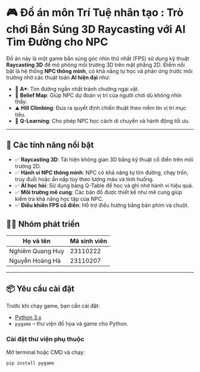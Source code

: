 # 🎮 Đồ án môn Trí Tuệ nhân tạo : Trò chơi Bắn Súng 3D Raycasting với AI Tìm Đường cho NPC

Đồ án này là một game bắn súng góc nhìn thứ nhất (FPS) sử dụng kỹ thuật **Raycasting 3D** để mô phỏng môi trường 3D trên mặt phẳng 2D. Điểm nổi bật là hệ thống **NPC thông minh**, có khả năng tự học và phản ứng trước môi trường nhờ các thuật toán **AI hiện đại** như:

- 🌟 **A\***: Tìm đường ngắn nhất tránh chướng ngại vật.
- 🧠 **Belief Map**: Giúp NPC dự đoán vị trí của người chơi dù không nhìn thấy.
- ⛰️ **Hill Climbing**: Đưa ra quyết định chiến thuật theo niềm tin vị trí mục tiêu.
- 🤖 **Q-Learning**: Cho phép NPC học cách di chuyển và hành động tối ưu.

---

## 🧠 Các tính năng nổi bật

- ✅ **Raycasting 3D**: Tái hiện không gian 3D bằng kỹ thuật cổ điển trên môi trường 2D.
- ✅ **Hành vi NPC thông minh**: NPC có khả năng tự tìm đường, chạy trốn, truy đuổi hoặc ẩn nấp tùy theo lượng máu và tình huống.
- ✅ **AI học hỏi**: Sử dụng bảng Q-Table để học và ghi nhớ hành vi hiệu quả.
- ✅ **Môi trường mê cung**: Các bản đồ được thiết kế như mê cung giúp kiểm tra khả năng học tập của NPC.
- ✅ **Điều khiển FPS cổ điển**: Hỗ trợ điều hướng bằng bàn phím và chuột.

## 👨‍💻 Nhóm phát triển

| Họ và tên        | Mã sinh viên  |
|------------------|---------------|
| Nghiêm Quang Huy | 23110222      |
| Nguyễn Hoàng Hà  | 23110207      |

---

## 📦 Yêu cầu cài đặt

Trước khi chạy game, bạn cần cài đặt:

- [Python 3.x](https://www.python.org/downloads/)
- `pygame` – thư viện đồ họa và game cho Python.

### Cài đặt thư viện phụ thuộc

Mở terminal hoặc CMD và chạy:

```bash
pip install pygame
